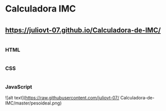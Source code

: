 # Calculadora IMC
#
## https://juliovt-07.github.io/Calculadora-de-IMC/
#
### HTML
#
### CSS
#
### JavaScript

![alt text](https://raw.githubusercontent.com/juliovt-07/
Calculadora-de-IMC/master/pesoideal.png)
